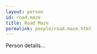 ```yaml
---
layout: person
id: road.maze
title: Road Maze
permalink: people/road.maze.html
---
```


Person details...